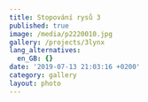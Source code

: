 ```yaml
---
title: Stopování rysů 3
published: true
image: /media/p2220010.jpg
gallery: /projects/3lynx
lang_alternatives:
  en_GB: {}
date: '2019-07-13 21:03:16 +0200'
category: gallery
layout: photo
---
```


